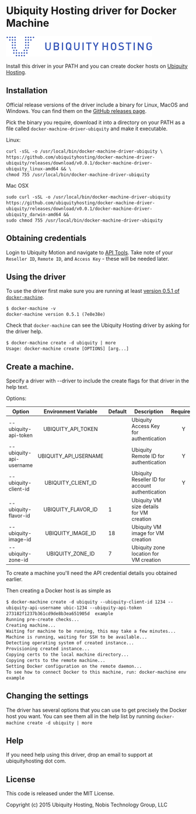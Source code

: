 # Ubiquity Hosting driver for Docker Machine

![](/docs/img/ubiquityhosting.png)

Install this driver in your PATH and you can create docker hosts on [Ubiquity Hosting](https://www.ubiquityhosting.com).

## Installation

Official release versions of the driver include a binary for Linux,
MacOS and Windows. You can find them on the [GitHub releases
page](https://github.com/ubiquityhosting/docker-machine-driver-ubiquity/releases).

Pick the binary you require, download it into a directory on your
PATH as a file called `docker-machine-driver-ubiquity` and make it
executable.

Linux:

```
curl -sSL -o /usr/local/bin/docker-machine-driver-ubiquity \
https://github.com/ubiquityhosting/docker-machine-driver-ubiquity/releases/download/v0.0.1/docker-machine-driver-ubiquity_linux-amd64 && \
chmod 755 /usr/local/bin/docker-machine-driver-ubiquity

```

Mac OSX

```
sudo curl -sSL -o /usr/local/bin/docker-machine-driver-ubiquity https://github.com/ubiquityhosting/docker-machine-driver-ubiquity/releases/download/v0.0.1/docker-machine-driver-ubiquity_darwin-amd64 &&
sudo chmod 755 /usr/local/bin/docker-machine-driver-ubiquity
```

## Obtaining credentials

Login to Ubiquity Motion and navigate to [API Tools](https://motion.ubiquityhosting.com/api).
Take note of your `Reseller ID`, `Remote ID`, and `Access Key` - these will be needed later.

## Using the driver

To use the driver first make sure you are running at least [version
0.5.1 of `docker-machine`](https://github.com/docker/machine/releases).

```
$ docker-machine -v
docker-machine version 0.5.1 (7e8e38e)
```

Check that `docker-machine` can see the Ubiquity Hosting driver by asking for the driver help.

```
$ docker-machine create -d ubiquity | more
Usage: docker-machine create [OPTIONS] [arg...]
```

## Create a machine.

Specify a driver with --driver to include the create flags for that driver in the help text.

Options:

| Option                  |  Environment Variable | Default | Description                                     | Required? |
|-------------------------|:---------------------:|---------|-------------------------------------------------|:---------:|
| --ubiquity-api-token    |   UBIQUITY_API_TOKEN  |         | Ubiquity Access Key for authentication          |     Y     |
| --ubiquity-api-username | UBIQUITY_API_USERNAME |         | Ubiquity Remote ID for authentication           |     Y     |
| --ubiquity-client-id    |   UBIQUITY_CLIENT_ID  |         | Ubiquity Reseller ID for account authentication |     Y     |
| --ubiquity-flavor-id    |   UBIQUITY_FLAVOR_ID  |    1    | Ubiquity VM size details for VM creation        |           |
| --ubiquity-image-id     |   UBIQUITY_IMAGE_ID   |    18   | Ubiquity VM image for VM creation               |           |
| --ubiquity-zone-id      |    UBIQUITY_ZONE_ID   |    7    | Ubiquity zone location for VM creation          |           |


To create a machine you'll need the API credential details you obtained earlier. 

Then creating a Docker host is as simple as

```
$ docker-machine create -d ubiquity --ubiquity-client-id 1234 --ubiquity-api-username ubic-1234 --ubiquity-api-token 273182f1237b361cd9de8b3ea651905d  example
Running pre-create checks...
Creating machine...
Waiting for machine to be running, this may take a few minutes...
Machine is running, waiting for SSH to be available...
Detecting operating system of created instance...
Provisioning created instance...
Copying certs to the local machine directory...
Copying certs to the remote machine...
Setting Docker configuration on the remote daemon...
To see how to connect Docker to this machine, run: docker-machine env example
```

## Changing the settings

The driver has several options that you can use to get precisely the
Docker host you want. You can see them all in the help list by running
`docker-machine create -d ubiquity | more`

## Help

If you need help using this driver, drop an email to support at ubiquityhosting dot com.

## License

This code is released under the MIT License.

Copyright (c) 2015 Ubiquity Hosting, Nobis Technology Group, LLC
